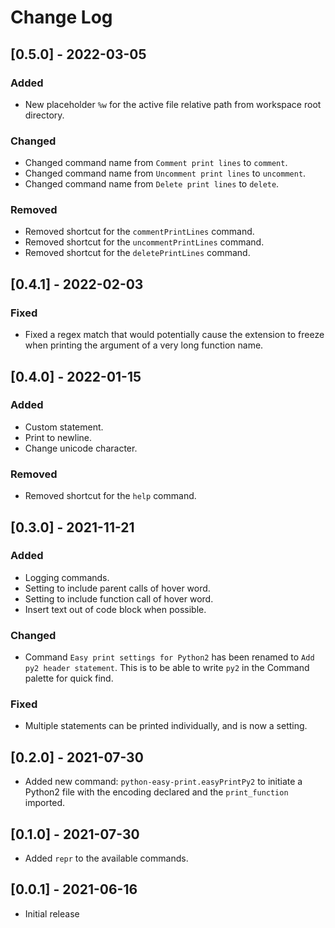 # Change Log

## [0.5.0] - 2022-03-05

### Added

- New placeholder `%w` for the active file relative path from workspace root directory.

### Changed

- Changed command name from `Comment print lines` to `comment`.
- Changed command name from `Uncomment print lines` to `uncomment`.
- Changed command name from `Delete print lines` to `delete`.

### Removed

- Removed shortcut for the `commentPrintLines` command.
- Removed shortcut for the `uncommentPrintLines` command.
- Removed shortcut for the `deletePrintLines` command.

## [0.4.1] - 2022-02-03

### Fixed

- Fixed a regex match that would potentially cause the extension to freeze when
printing the argument of a very long function name.

## [0.4.0] - 2022-01-15

### Added

- Custom statement.
- Print to newline.
- Change unicode character.

### Removed

- Removed shortcut for the `help` command.

## [0.3.0] - 2021-11-21

### Added

- Logging commands.
- Setting to include parent calls of hover word.
- Setting to include function call of hover word.
- Insert text out of code block when possible.

### Changed

- Command `Easy print settings for Python2` has been renamed to `Add py2 header statement`. This is to be able to write `py2` in the Command palette for quick find.

### Fixed

- Multiple statements can be printed individually, and is now a setting.

## [0.2.0] - 2021-07-30

- Added new command: `python-easy-print.easyPrintPy2` to initiate a Python2 file with the encoding declared and the `print_function` imported.

## [0.1.0] - 2021-07-30

- Added `repr` to the available commands.

## [0.0.1] - 2021-06-16

- Initial release
